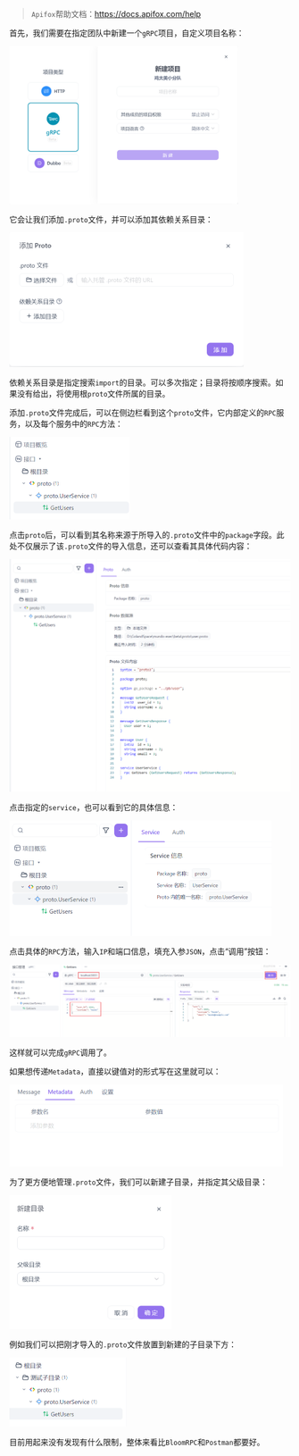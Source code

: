 > `Apifox`帮助文档：https://docs.apifox.com/help

首先，我们需要在指定团队中新建一个`gRPC`项目，自定义项目名称：

<img src="image/image-20250625112019871.png" alt="image-20250625112019871" style="zoom:40%;" />

它会让我们添加`.proto`文件，并可以添加其依赖关系目录：

<img src="image/image-20250625112120708.png" alt="image-20250625112120708" style="zoom:50%;" />

依赖关系目录是指定搜索`import`的目录。可以多次指定；目录将按顺序搜索。如果没有给出，将使用根`proto`文件所属的目录。

添加`.proto`文件完成后，可以在侧边栏看到这个`proto`文件，它内部定义的`RPC`服务，以及每个服务中的`RPC`方法：

<img src="image/image-20250625112344894.png" alt="image-20250625112344894" style="zoom:50%;" />

点击`proto`后，可以看到其名称来源于所导入的`.proto`文件中的`package`字段。此处不仅展示了该`.proto`文件的导入信息，还可以查看其具体代码内容：

<img src="image/image-20250625112530532.png" alt="image-20250625112530532" style="zoom:50%;" />

点击指定的`service`，也可以看到它的具体信息：

<img src="image/image-20250625112712182.png" alt="image-20250625112712182" style="zoom:50%;" />

点击具体的`RPC`方法，输入`IP`和端口信息，填充入参`JSON`，点击“调用”按钮：

![image-20250625113359386](image/image-20250625113359386.png)

这样就可以完成`gRPC`调用了。

如果想传递`Metadata`，直接以键值对的形式写在这里就可以：

<img src="image/image-20250625113623407.png" alt="image-20250625113623407" style="zoom:50%;" />

为了更方便地管理`.proto`文件，我们可以新建子目录，并指定其父级目录：

<img src="image/image-20250625113838979.png" alt="image-20250625113838979" style="zoom:50%;" />

例如我们可以把刚才导入的`.proto`文件放置到新建的子目录下方：

<img src="image/image-20250625113935037.png" alt="image-20250625113935037" style="zoom:50%;" />

目前用起来没有发现有什么限制，整体来看比`BloomRPC`和`Postman`都要好。